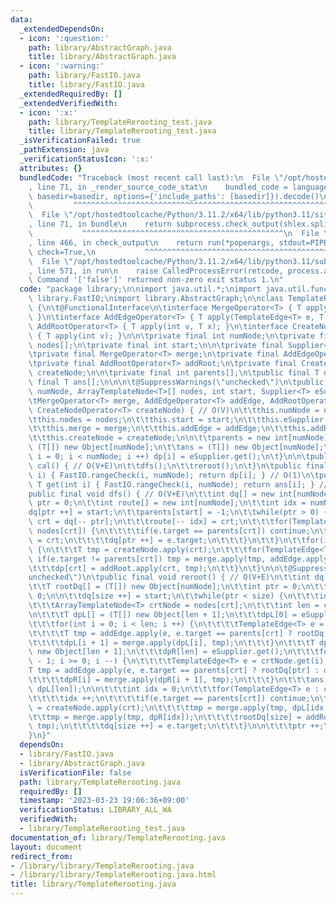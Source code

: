 ```yaml
---
data:
  _extendedDependsOn:
  - icon: ':question:'
    path: library/AbstractGraph.java
    title: library/AbstractGraph.java
  - icon: ':warning:'
    path: library/FastIO.java
    title: library/FastIO.java
  _extendedRequiredBy: []
  _extendedVerifiedWith:
  - icon: ':x:'
    path: library/TemplateRerooting_test.java
    title: library/TemplateRerooting_test.java
  _isVerificationFailed: true
  _pathExtension: java
  _verificationStatusIcon: ':x:'
  attributes: {}
  bundledCode: "Traceback (most recent call last):\n  File \"/opt/hostedtoolcache/Python/3.11.2/x64/lib/python3.11/site-packages/onlinejudge_verify/documentation/build.py\"\
    , line 71, in _render_source_code_stat\n    bundled_code = language.bundle(stat.path,\
    \ basedir=basedir, options={'include_paths': [basedir]}).decode()\n          \
    \         ^^^^^^^^^^^^^^^^^^^^^^^^^^^^^^^^^^^^^^^^^^^^^^^^^^^^^^^^^^^^^^^^^^^^^^^^^^^^^^^^^\n\
    \  File \"/opt/hostedtoolcache/Python/3.11.2/x64/lib/python3.11/site-packages/onlinejudge_verify/languages/user_defined.py\"\
    , line 71, in bundle\n    return subprocess.check_output(shlex.split(command))\n\
    \           ^^^^^^^^^^^^^^^^^^^^^^^^^^^^^^^^^^^^^^^^^^^^^\n  File \"/opt/hostedtoolcache/Python/3.11.2/x64/lib/python3.11/subprocess.py\"\
    , line 466, in check_output\n    return run(*popenargs, stdout=PIPE, timeout=timeout,\
    \ check=True,\n           ^^^^^^^^^^^^^^^^^^^^^^^^^^^^^^^^^^^^^^^^^^^^^^^^^^^^^^^^^\n\
    \  File \"/opt/hostedtoolcache/Python/3.11.2/x64/lib/python3.11/subprocess.py\"\
    , line 571, in run\n    raise CalledProcessError(retcode, process.args,\nsubprocess.CalledProcessError:\
    \ Command '['false']' returned non-zero exit status 1.\n"
  code: "package library;\n\nimport java.util.*;\nimport java.util.function.*;\nimport\
    \ library.FastIO;\nimport library.AbstractGraph;\n\nclass TemplateRerooting<T>\
    \ {\n\t@FunctionalInterface\n\tinterface MergeOperator<T> { T apply(T x1, T x2);\
    \ }\n\tinterface AddEdgeOperator<T> { T apply(TemplateEdge<T> e, T x); }\n\tinterface\
    \ AddRootOperator<T> { T apply(int v, T x); }\n\tinterface CreateNodeOperator<T>\
    \ { T apply(int v); }\n\n\tprivate final int numNode;\n\tprivate final ArrayTemplateNode<T>\
    \ nodes[];\n\tprivate final int start;\n\n\tprivate final Supplier<T> eSupplier;\n\
    \tprivate final MergeOperator<T> merge;\n\tprivate final AddEdgeOperator<T> addEdge;\n\
    \tprivate final AddRootOperator<T> addRoot;\n\tprivate final CreateNodeOperator<T>\
    \ createNode;\n\n\tprivate final int parents[];\n\tpublic final T dp[];\n\tpublic\
    \ final T ans[];\n\n\n\t@SuppressWarnings(\"unchecked\")\n\tpublic TemplateRerooting(int\
    \ numNode, ArrayTemplateNode<T>[] nodes, int start, Supplier<T> eSupplier,\n\t\
    \tMergeOperator<T> merge, AddEdgeOperator<T> addEdge, AddRootOperator<T> addRoot,\
    \ CreateNodeOperator<T> createNode) { // O(V)\n\t\tthis.numNode = numNode;\n\t\
    \tthis.nodes = nodes;\n\t\tthis.start = start;\n\t\tthis.eSupplier = eSupplier;\n\
    \t\tthis.merge = merge;\n\t\tthis.addEdge = addEdge;\n\t\tthis.addRoot = addRoot;\n\
    \t\tthis.createNode = createNode;\n\n\t\tparents = new int[numNode];\n\t\tdp =\
    \ (T[]) new Object[numNode];\n\t\tans = (T[]) new Object[numNode];\n\t\tfor(int\
    \ i = 0; i < numNode; i ++) dp[i] = eSupplier.get();\n\t}\n\n\tpublic final void\
    \ cal() { // O(V+E)\n\t\tdfs();\n\t\treroot();\n\t}\n\tpublic final T getDp(int\
    \ i) { FastIO.rangeCheck(i, numNode); return dp[i]; } // O(1)\n\tpublic final\
    \ T get(int i) { FastIO.rangeCheck(i, numNode); return ans[i]; } // O(1)\n\n\t\
    public final void dfs() { // O(V+E)\n\t\tint dq[] = new int[numNode];\n\t\tint\
    \ ptr = 0;\n\t\tint route[] = new int[numNode];\n\t\tint idx = numNode;\n\n\t\t\
    dq[ptr ++] = start;\n\t\tparents[start] = -1;\n\t\twhile(ptr > 0) {\n\t\t\tint\
    \ crt = dq[-- ptr];\n\t\t\troute[-- idx] = crt;\n\t\t\tfor(TemplateEdge<T> e :\
    \ nodes[crt]) {\n\t\t\t\tif(e.target == parents[crt]) continue;\n\t\t\t\tparents[e.target]\
    \ = crt;\n\t\t\t\tdq[ptr ++] = e.target;\n\t\t\t}\n\t\t}\n\t\tfor(int crt : route)\
    \ {\n\t\t\tT tmp = createNode.apply(crt);\n\t\t\tfor(TemplateEdge<T> e : nodes[crt])\
    \ if(e.target != parents[crt]) tmp = merge.apply(tmp, addEdge.apply(e, dp[e.target]));\n\
    \t\t\tdp[crt] = addRoot.apply(crt, tmp);\n\t\t}\n\t}\n\n\t@SuppressWarnings(\"\
    unchecked\")\n\tpublic final void reroot() { // O(V+E)\n\t\tint dq[] = new int[numNode];\n\
    \t\tT rootDq[] = (T[]) new Object[numNode];\n\t\tint ptr = 0;\n\t\tint size =\
    \ 0;\n\n\t\tdq[size ++] = start;\n\t\twhile(ptr < size) {\n\t\t\tint crt = dq[ptr];\n\
    \t\t\tArrayTemplateNode<T> crtNode = nodes[crt];\n\t\t\tint len = crtNode.size();\n\
    \n\t\t\tT dpL[] = (T[]) new Object[len + 1];\n\t\t\tdpL[0] = eSupplier.get();\n\
    \t\t\tfor(int i = 0; i < len; i ++) {\n\t\t\t\tTemplateEdge<T> e = crtNode.get(i);\n\
    \t\t\t\tT tmp = addEdge.apply(e, e.target == parents[crt] ? rootDq[ptr] : dp[e.target]);\n\
    \t\t\t\tdpL[i + 1] = merge.apply(dpL[i], tmp);\n\t\t\t}\n\t\t\tT dpR[] = (T[])\
    \ new Object[len + 1];\n\t\t\tdpR[len] = eSupplier.get();\n\t\t\tfor(int i = len\
    \ - 1; i >= 0; i --) {\n\t\t\t\tTemplateEdge<T> e = crtNode.get(i);\n\t\t\t\t\
    T tmp = addEdge.apply(e, e.target == parents[crt] ? rootDq[ptr] : dp[e.target]);\n\
    \t\t\t\tdpR[i] = merge.apply(dpR[i + 1], tmp);\n\t\t\t}\n\t\t\tans[crt] = addRoot.apply(crt,\
    \ dpL[len]);\n\n\t\t\tint idx = 0;\n\t\t\tfor(TemplateEdge<T> e : crtNode) {\n\
    \t\t\t\tidx ++;\n\t\t\t\tif(e.target == parents[crt]) continue;\n\t\t\t\tT tmp\
    \ = createNode.apply(crt);\n\t\t\t\ttmp = merge.apply(tmp, dpL[idx - 1]);\n\t\t\
    \t\ttmp = merge.apply(tmp, dpR[idx]);\n\t\t\t\trootDq[size] = addRoot.apply(crt,\
    \ tmp);\n\t\t\t\tdq[size ++] = e.target;\n\t\t\t}\n\n\t\t\tptr ++;\n\t\t}\n\t\
    }\n}"
  dependsOn:
  - library/FastIO.java
  - library/AbstractGraph.java
  isVerificationFile: false
  path: library/TemplateRerooting.java
  requiredBy: []
  timestamp: '2023-03-23 19:06:36+09:00'
  verificationStatus: LIBRARY_ALL_WA
  verifiedWith:
  - library/TemplateRerooting_test.java
documentation_of: library/TemplateRerooting.java
layout: document
redirect_from:
- /library/library/TemplateRerooting.java
- /library/library/TemplateRerooting.java.html
title: library/TemplateRerooting.java
---
```

